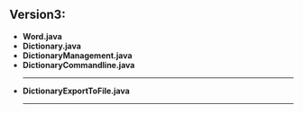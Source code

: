 ## Version3:
<ul>
	<li>
      <b>Word.java</b><br>
  </li>
  <li>
      <b>Dictionary.java</b><br>
  </li>
  <li>
      <b>DictionaryManagement.java</b><br>
  </li>
   <li>
      <b>DictionaryCommandline.java</b><br><hr>
  </li>
	<li>
      <b>DictionaryExportToFile.java</b><hr>
  </li>
</ul>
